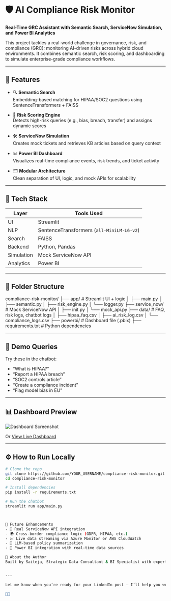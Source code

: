 # 🛡️ AI Compliance Risk Monitor
**Real-Time GRC Assistant with Semantic Search, ServiceNow Simulation, and Power BI Analytics**

This project tackles a real-world challenge in governance, risk, and compliance (GRC): monitoring AI-driven risks across hybrid cloud environments. It combines semantic search, risk scoring, and dashboarding to simulate enterprise-grade compliance workflows.

---

## 🚀 Features

- 🔍 **Semantic Search**  
  Embedding-based matching for HIPAA/SOC2 questions using SentenceTransformers + FAISS

- 🧠 **Risk Scoring Engine**  
  Detects high-risk queries (e.g., bias, breach, transfer) and assigns dynamic scores

- 🛠️ **ServiceNow Simulation**  
  Creates mock tickets and retrieves KB articles based on query context

- 📊 **Power BI Dashboard**  
  Visualizes real-time compliance events, risk trends, and ticket activity

- 🗂️ **Modular Architecture**  
  Clean separation of UI, logic, and mock APIs for scalability

---

## 🧠 Tech Stack

| Layer        | Tools Used                                      |
|--------------|--------------------------------------------------|
| UI           | Streamlit                                       |
| NLP          | SentenceTransformers (`all-MiniLM-L6-v2`)       |
| Search       | FAISS                                            |
| Backend      | Python, Pandas                                   |
| Simulation   | Mock ServiceNow API                              |
| Analytics    | Power BI                                         |

---

## 📁 Folder Structure
compliance-risk-monitor/ ├── app/               # Streamlit UI + logic │   ├── main.py │   ├── semantic.py │   ├── risk_engine.py │   └── logger.py ├── service_now/       # Mock ServiceNow API │   ├── init.py │   └── mock_api.py ├── data/              # FAQ, risk logs, chatbot logs │   ├── hipaa_faq.csv │   ├── ai_risk_log.csv │   └── compliance_logs.csv ├── powerbi/           # Dashboard file (.pbix) ├── requirements.txt   # Python dependencies

---

## 🧪 Demo Queries

Try these in the chatbot:
- “What is HIPAA?”
- “Report a HIPAA breach”
- “SOC2 controls article”
- “Create a compliance incident”
- “Flag model bias in EU”

---

## 📊 Dashboard Preview

![Dashboard Screenshot](link-to-screenshot.png)

Or [View Live Dashboard](https://app.powerbi.com/links/YOUR_DASHBOARD_LINK)

---

## ⚙️ How to Run Locally

```bash
# Clone the repo
git clone https://github.com/YOUR_USERNAME/compliance-risk-monitor.git
cd compliance-risk-monitor

# Install dependencies
pip install -r requirements.txt

# Run the chatbot
streamlit run app/main.py



🧭 Future Enhancements
- 🔗 Real ServiceNow API integration
- 🌍 Cross-border compliance logic (GDPR, HIPAA, etc.)
- 📈 Live data streaming via Azure Monitor or AWS CloudWatch
- 🧠 LLM-based policy summarization
- 🧮 Power BI integration with real-time data sources

🙋 About the Author
Built by Saiteja, Strategic Data Consultant & BI Specialist with expertise in GRC, healthcare analytics, and AI/ML integration. Passionate about building enterprise-grade solutions that blend compliance, intelligence, and impact.


---

Let me know when you’re ready for your LinkedIn post — I’ll help you write a high-impact announcement that showcases this project to recruiters and peers. You're building a portfolio that truly stands out!


